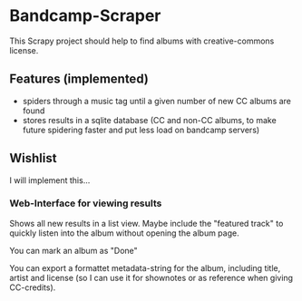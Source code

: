 # Bandcamp-Scraper

This Scrapy project should help to find albums with creative-commons license.

## Features (implemented)

 - spiders through a music tag until a given number of new CC albums are found
 - stores results in a sqlite database (CC and non-CC albums, to make future spidering faster and put less load on bandcamp servers)

## Wishlist

I will implement this...

### Web-Interface for viewing results
Shows all new results in a list view. Maybe include the "featured track" to quickly listen into the album without opening the album page.

You can mark an album as "Done"

You can export a formattet metadata-string for the album, including title, artist and license (so I can use it for shownotes or as reference when giving CC-credits).
